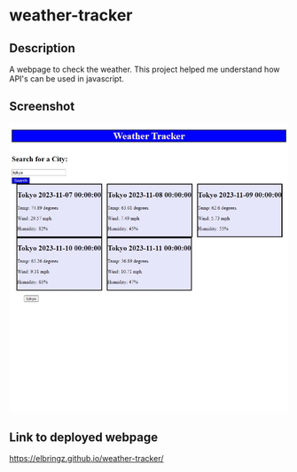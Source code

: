 # weather-tracker

## Description
A webpage to check the weather. This project helped me understand how API's can be used in javascript.

## Screenshot
![Screenshot of webpage](image-1.png)

## Link to deployed webpage
https://elbringz.github.io/weather-tracker/
